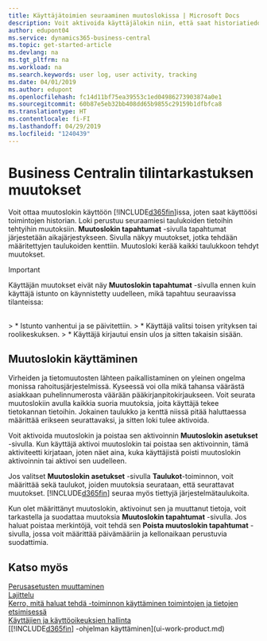 ```yaml
---
title: Käyttäjätoimien seuraaminen muutoslokissa | Microsoft Docs
description: Voit aktivoida käyttäjälokin niin, että saat historiatiedot kaikista seurattujen taulukoiden tietoihin tehdyistä muutoksista.
author: edupont04
ms.service: dynamics365-business-central
ms.topic: get-started-article
ms.devlang: na
ms.tgt_pltfrm: na
ms.workload: na
ms.search.keywords: user log, user activity, tracking
ms.date: 04/01/2019
ms.author: edupont
ms.openlocfilehash: fc14d11bf75ea39553c1ed04986273903874a0e1
ms.sourcegitcommit: 60b87e5eb32bb408dd65b9855c29159b1dfbfca8
ms.translationtype: HT
ms.contentlocale: fi-FI
ms.lasthandoff: 04/29/2019
ms.locfileid: "1240439"
---
```

# <a name="auditing-changes-in-business-central"></a>Business Centralin tilintarkastuksen muutokset

Voit ottaa muutoslokin käyttöön [!INCLUDE[d365fin](includes/d365fin_md.md)]issa, joten saat käyttöösi toimintojen historian. Loki perustuu seuraamiesi taulukoiden tietoihin tehtyihin muutoksiin. **Muutoslokin tapahtumat** -sivulla tapahtumat järjestetään aikajärjestykseen. Sivulla näkyy muutokset, jotka tehdään määritettyjen taulukoiden kenttiin. Muutosloki kerää kaikki taulukkoon tehdyt muutokset.

> [!Important]
> Käyttäjän muutokset eivät näy **Muutoslokin tapahtumat** -sivulla ennen kuin käyttäjä istunto on käynnistetty uudelleen, mikä tapahtuu seuraavissa tilanteissa:
<br />
> * Istunto vanhentui ja se päivitettiin.
> * Käyttäjä valitsi toisen yrityksen tai roolikeskuksen.
> * Käyttäjä kirjautui ensin ulos ja sitten takaisin sisään.

## <a name="working-with-the-change-log"></a>Muutoslokin käyttäminen

Virheiden ja tietomuutosten lähteen paikallistaminen on yleinen ongelma monissa rahoitusjärjestelmissä. Kyseessä voi olla mikä tahansa väärästä asiakkaan puhelinnumerosta väärään pääkirjanpitokirjaukseen. Voit seurata muutoslokiin avulla kaikkia suoria muutoksia, joita käyttäjä tekee tietokannan tietoihin. Jokainen taulukko ja kenttä niissä pitää haluttaessa määrittää erikseen seurattavaksi, ja sitten loki tulee aktivoida.  

Voit aktivoida muutoslokin ja poistaa sen aktivoinnin **Muutoslokin asetukset** -sivulla. Kun käyttäjä aktivoi muutoslokin tai poistaa sen aktivoinnin, tämä aktiviteetti kirjataan, joten näet aina, kuka käyttäjistä poisti muutoslokin aktivoinnin tai aktivoi sen uudelleen.

Jos valitset **Muutoslokin asetukset** -sivulla **Taulukot**-toiminnon, voit määrittää sekä taulukot, joiden muutoksia seurataan, että seurattavat muutokset. [!INCLUDE[d365fin](includes/d365fin_md.md)] seuraa myös tiettyjä järjestelmätaulukoita.

Kun olet määrittänyt muutoslokin, aktivoinut sen ja muuttanut tietoja, voit tarkastella ja suodattaa muutoksia **Muutoslokin tapahtumat** -sivulla. Jos haluat poistaa merkintöjä, voit tehdä sen **Poista muutoslokin tapahtumat** -sivulla, jossa voit määrittää päivämääriin ja kellonaikaan perustuvia suodattimia.  

## <a name="see-also"></a>Katso myös
[Perusasetusten muuttaminen](ui-change-basic-settings.md)  
[Lajittelu](ui-sorting.md)  
[Kerro, mitä haluat tehdä -toiminnon käyttäminen toimintojen ja tietojen etsimisessä](ui-search.md)  
[Käyttäjien ja käyttöoikeuksien hallinta](ui-how-users-permissions.md)    
[[!INCLUDE[d365fin](includes/d365fin_md.md)] -ohjelman käyttäminen](ui-work-product.md)  
